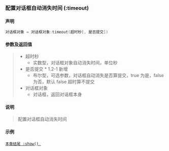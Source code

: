 ### 配置对话框自动消失时间 (**:timeout**)


#### 声明
```lua
对话框对象 = 对话框对象:timeout(超时秒[, 是否提交])
```


#### 参数及返回值
> - 超时秒
>   - 实数型，对话框对象自动消失时间，单位秒
> - 是否提交 \* 1\.2\-1 新增
>   - 布尔型，可选参数，对话框自动消失是否算提交，true 为是，false 为否，默认 false 超时算不提交
> - 对话框对象
>   - 对话框，返回对话框本身


#### 说明
> 配置对话框自动消失时间  

#### 示例  
[`本章结尾 :show() `](/Handbook/dialog/_show.md)  

